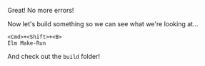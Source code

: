 
Great! No more errors!

Now let's build something so we can see what we're looking at... 

```
<Cmd>+<Shift>+<B>
Elm Make-Run
```

And check out the `build` folder!
